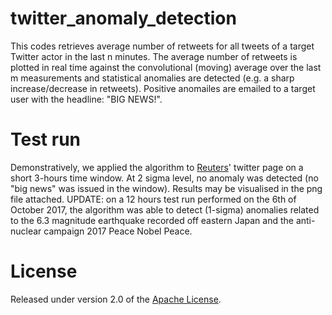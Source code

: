 # twitter_anomaly_detection
This codes retrieves average number of retweets for all tweets of a target Twitter actor in the last n minutes.
The average number of retweets is plotted in real time against the convolutional (moving) average over the last m measurements and statistical anomalies are detected (e.g. a sharp increase/decrease in retweets).
Positive anomailes are emailed to a target user with the headline: "BIG NEWS!".

# Test run
Demonstratively, we applied the algorithm to [Reuters]' twitter page on a short 3-hours time window. At 2 sigma level, no anomaly was detected (no "big news" was issued in the window). Results may be visualised in the png file attached.
UPDATE: on a 12 hours test run performed on the 6th of October 2017, the algorithm was able to detect (1-sigma) anomalies related to the 6.3 magnitude earthquake recorded off eastern Japan and the anti-nuclear campaign 2017 Peace Nobel Peace.

# License
Released under version 2.0 of the [Apache License].

[Apache license]: http://www.apache.org/licenses/LICENSE-2.0
[Reuters]: https://twitter.com/reuters
